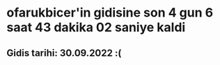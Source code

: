 # ofarukbicer'in gidisine son 4 gun 6 saat 43 dakika 02 saniye kaldi

## Gidis tarihi: 30.09.2022 :(